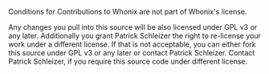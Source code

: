 Conditions for Contributions to Whonix are not part of Whonix's license.

Any changes you pull into this source will be also licensed under GPL v3 or any later. Additionally you grant Patrick Schleizer the right to re-license your work under a different license. If that is not acceptable, you can either fork this source under GPL v3 or any later or contact Patrick Schleizer. Contact Patrick Schleizer, if you require this source code under different license.

